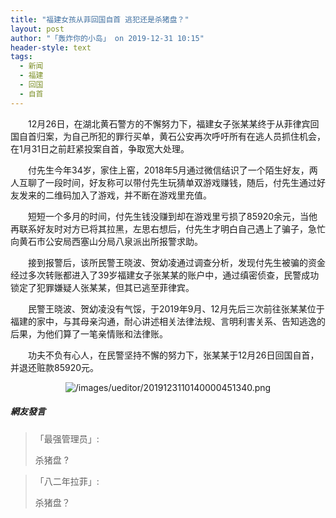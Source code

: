 ```yaml
---
title: "福建女孩从菲回国自首 逃犯还是杀猪盘？"
layout: post
author: "「轰炸你的小岛」 on 2019-12-31 10:15"
header-style: text
tags:
  - 新闻
  - 福建
  - 回国
  - 自首
---
```


<p style="text-indent: 2em; text-align: left;">12月26日，在湖北黄石警方的不懈努力下，福建女子张某某终于从菲律宾回国自首归案，为自己所犯的罪行买单，黄石公安再次呼吁所有在逃人员抓住机会，在1月31日之前赶紧投案自首，争取宽大处理。</p>
<p style="text-indent: 2em; text-align: left;">付先生今年34岁，家住上窑，2018年5月通过微信结识了一个陌生好友，两人互聊了一段时间，好友称可以带付先生玩猜单双游戏赚钱，随后，付先生通过好友发来的二维码加入了游戏，并不断在游戏里充值。</p>
<p style="text-indent: 2em; text-align: left;">短短一个多月的时间，付先生钱没赚到却在游戏里亏损了85920余元，当他再联系好友时对方已将其拉黑，左思右想后，付先生才明白自己遇上了骗子，急忙向黄石市公安局西塞山分局八泉派出所报警求助。</p>
<p style="text-indent: 2em; text-align: left;">接到报警后，该所民警王晓波、贺幼凌通过调查分析，发现付先生被骗的资金经过多次转账都进入了39岁福建女子张某某的账户中，通过缜密侦查，民警成功锁定了犯罪嫌疑人张某某，但其已逃至菲律宾。</p>
<p style="text-indent: 2em; text-align: left;">民警王晓波、贺幼凌没有气馁，于2019年9月、12月先后三次前往张某某位于福建的家中，与其母亲沟通，耐心讲述相关法律法规、言明利害关系、告知逃逸的后果，为他们算了一笔亲情账和法律账。</p>
<p style="text-indent: 2em; text-align: left;">功夫不负有心人，在民警坚持不懈的努力下，张某某于12月26日回国自首，并退还赃款85920元。</p>
<p style="text-align:center"><img src="http://images.feileyuan.com/images/ueditor/2019123110140000451340.png" title="/images/ueditor/2019123110140000451340.png" alt="/images/ueditor/2019123110140000451340.png"></p>
<p style="text-indent: 2em; text-align: left;"><input type="hidden" value="菲乐园提供"></p>

##### 網友發言 
> 「最强管理员」:
> <p>杀猪盘 ?</p>

> 「八二年拉菲」:
> <p>杀猪盘？</p>


